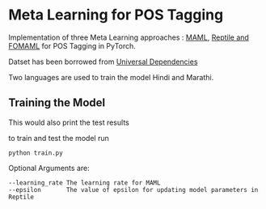 # Meta Learning for POS Tagging 
Implementation of three Meta Learning approaches : [MAML](https://arxiv.org/pdf/1703.03400.pdf), [Reptile and FOMAML](https://arxiv.org/pdf/1803.02999.pdf) for POS Tagging in PyTorch.

Datset has been borrowed from [Universal Dependencies](https://universaldependencies.org/)

Two languages are used to train the model Hindi and Marathi.

## Training the Model
This would also print the test results

to train and test the model run
```
python train.py
```
Optional Arguments are: 
```
--learning_rate The learning rate for MAML
--epsilon       The value of epsilon for updating model parameters in Reptile
```
